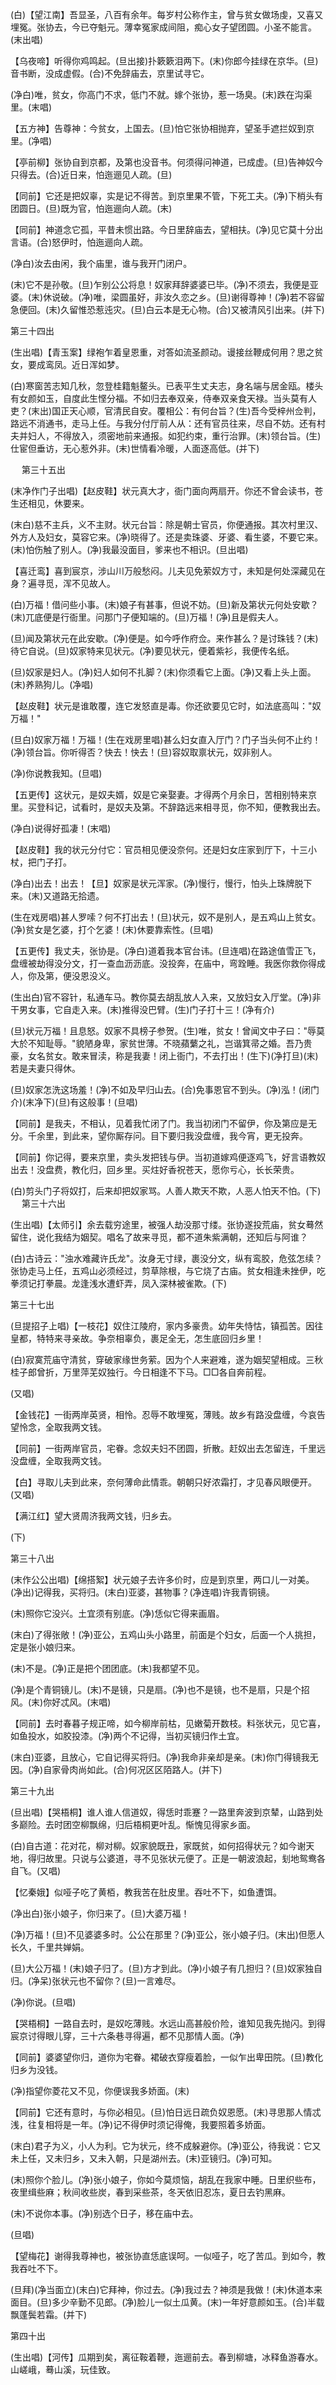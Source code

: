 <!-- { "loadSidebar": true } -->
(白)【望江南】吾显圣，八百有余年。每岁村公称作主，曾与贫女做场虔，又喜又埋冤。张协去，今已夺魁元。薄幸冤家成间阻，痴心女子望团圆。小圣不能言。(末出唱)

【乌夜啼】听得你鸡鸣起。(旦出接)扑簌簌泪两下。(末)你郎今挂绿在京华。(旦)音书断，没成虚假。(合)不免辞庙去，京里试寻它。

(净白)唯，贫女，你高门不求，低门不就。嫁个张协，惹一场臭。(末)跌在沟渠里。(末唱)

【五方神】告尊神：今贫女，上国去。(旦)怕它张协相抛弃，望圣手遮拦奴到京里。(净唱)

【亭前柳】张协自到京都，及第也没音书。何须得问神道，已成虚。(旦)告神奴今只得去。(合)近日来，怕迤逦见人疏。(旦)

【同前】它还是把奴辜，实是记不得苦。到京里果不管，下死工夫。(净)下梢头有团圆日。(旦)既为官，怕迤逦向人疏。(末)

【同前】神道念它孤，平昔未惯出路。今日里辞庙去，望相扶。(净)见它莫十分出言语。(合)怒伊时，怕迤逦向人疏。

(净白)汝去由闲，我个庙里，谁与我开门闭户。

(末)它不是孙敬。(旦)乍别公公将息！奴家拜辞婆婆已毕。(净)不须去，我便是亚婆。(末)休说破。(净)唯，梁圆虽好，非汝久恋之乡。(旦)谢得尊神！(净)若不容留急便回。(末)久留惟恐惹迍灾。(旦)白云本是无心物。(合)又被清风引出来。(并下)

第三十四出

(生出唱)【青玉案】绿袍乍着皇恩重，对答如流圣颜动。谩接丝鞭成何用？思之贫女，要成鸾凤。近日浑如梦。

(白)寒窗苦志知几秋，忽登桂籍魁鳌头。已表平生丈夫志，身名端与居金瓯。楼头有女颜如玉，自度此生悭分福。不如归去奉双亲，侍奉双亲食天禄。当头莫有人吏？(末出)国正天心顺，官清民自安。覆相公：有何台旨？(生)吾今受梓州佥判，路远不消通书，走马上任。与我分付厅前人从：还有官员往来，尽自不妨。还有村夫并妇人，不得放入，须密地前来通报。如犯约束，重行治罪。(末)领台旨。(生)仕宦但垂访，无心惹外非。(末)世情看冷暖，人面逐高低。(并下)

　
第三十五出

(末净作门子出唱)【赵皮鞋】状元真大才，衙门面向两扇开。你还不曾会读书，苍生还相见，休要来。

(末白)慈不主兵，义不主财。状元台旨：除是朝士官员，你便通报。其次村里汉、外方人及妇女，莫容它来。(净)晓得了。还是卖珠婆、牙婆、看生婆，不要它来。(末)怕伤触了别人。(净)我最没面目，爹来也不相识。(旦出唱)

【喜迁鸾】喜到宸京，涉山川万般愁闷。儿夫见免萦奴方寸，未知是何处深藏见在身？遍寻觅，浑不见故人。

(白)万福！借问些小事。(末)娘子有甚事，但说不妨。(旦)新及第状元何处安歇？(末)兀底便是行衙里。问那门子便知端的。(旦)万福！(净)且是假夫人。

(旦)闻及第状元在此安歇。(净)便是。如今呼作府佥。来作甚么？是讨珠钱？(末)待它自说。(旦)奴家特来见状元。(净)要见状元，便着紫衫，我便传名纸。

(旦)奴家是妇人。(净)妇人如何不扎脚？(末)你须看它上面。(净)又看上头上面。(末)养熟狗儿。(净唱)

【赵皮鞋】状元是谁敢覆，连它发怒直是毒。你还欲要见它时，如法底高叫："奴万福！"

(旦白)奴家万福！万福！(生在戏房里唱)甚么妇女直入厅门？门子当头何不止约！(净)领台旨。你听得否？快去！快去！(旦)容奴取禀状元，奴非别人。

(净)你说教我知。(旦唱)

【五更传】这状元，是奴夫婿，奴是它亲娶妻。才得两个月余日，苦相别特来京里。买登科记，试看时，是奴夫及第。不辞路远来相寻觅，你不知，便教我出去。

(净白)说得好孤凄！(末唱)

【赵皮鞋】我的状元分付它：官员相见便没奈何。还是妇女庄家到厅下，十三小杖，把门子打。

(净白)出去！出去！【旦】奴家是状元浑家。(净)慢行，慢行，怕头上珠牌脱下来。(末)又道路无拾遗。

(生在戏房唱)甚人罗嗦？何不打出去！(旦)状元，奴不是别人，是五鸡山上贫女。(净)贫女是乞婆，打个乞婆！(末)休要靠索性。(旦唱)

【五更传】我丈夫，张协是。(净白)道着我本官台讳。(旦连唱)在路途值雪正飞，盘缠被劫得没分文，打一查血沥沥底。没投奔，在庙中，弯跧睡。我医你救你得成人，你及第，便没恩没义。

(生出白)官不容针，私通车马。教你莫去胡乱放人入来，又放妇女入厅堂。(净)非干男女事，它自走入来。(末)推得没巴臂。(生)门子打十三！(净有介)

(旦)状元万福！且息怒。奴家不具榜子参贺。(生)唯，贫女！曾闻文中子曰："辱莫大於不知耻辱。"貌陋身卑，家贫世薄。不晓蘋蘩之礼，岂谐箕帚之婚。吾乃贵豪，女名贫女。敢来冒渎，称是我妻！闭上衙门，不去打出！(生下)(净打旦)(末)若是夫妻只得休。

(旦)奴家怎洗这场羞！(净)不如及早归山去。(合)免事恩官不到头。(净)泓！(闭门介)(末净下)(旦)有这般事！(旦唱)

【同前】是我夫，不相认，见着我忙闭了门。我当初闭门不留伊，你及第应是无分。千余里，到此来，望你厮存问。目下要归我没盘缠，我今宵，更无投奔。

【同前】你记得，要来京里，卖头发把钱与伊。当初道嫁鸡便逐鸡飞，好言语教奴出去！没盘费，教化归，回乡里。买炷好香祝苍天，愿你亏心，长长荣贵。

(白)剪头门子将奴打，后来却把奴家骂。人善人欺天不欺，人恶人怕天不怕。(下)
　
第三十六出

(生出唱)【太师引】余去载穷途里，被强人劫没那寸缕。张协遂投荒庙，贫女蓦然留住，说化我结为姻契。唱名了故来寻觅，都不道朱紫满朝，还知后与阿谁？

(白)古诗云："浊水难藏许氏龙"。汝身无寸绿，裹没分文，纵有鸾胶，危弦怎续？张协走马上任，五鸡山必须经过，剪草除根，与它烧了古庙。贫女相逢未挫伊，吃拳须记打拳晨。龙逢浅水遭虾弄，凤入深林被雀欺。(下)

第三十七出

(旦提招子上唱)【一枝花】奴住江陵府，家内多豪贵。幼年失恃怙，镇孤苦。因往皇都，特特来寻亲故。争奈相辜负，裹足全无，怎生底回归乡里！

(白)寂寞荒庙守清贫，穿破家缘世务萦。因为个人来避难，遂为姻契望相成。三秋桂子郎曾折，万里萍芜奴独行。今日相逢不下马。□□各自奔前程。

(又唱)

【金钱花】一街两岸英贤，相怜。忍辱不敢埋冤，薄贱。故乡有路没盘缠，今哀告望怜念，全取我两文钱。

【同前】一街两岸官员，宅眷。念奴夫妇不团圆，折散。赶奴出去怎留连，千里远没盘缠，全取我两文钱。

【白】寻取儿夫到此来，奈何薄命此情乖。朝朝只好浓霜打，才见春风眼便开。(又唱)

【满江红】望大贤周济我两文钱，归乡去。

(下)

第三十八出

(末作公公出唱)【绵搭絮】状元娘子去许多价时，应是到京里，两口儿一对美。(净出)记得我，买将归。(末白)亚婆，甚物事？(净连唱)许我青铜镜。

(末)照你它没兴。土宜须有别底。(净)恁似它得来画眉。

(末白)了得张敞！(净)亚公，五鸡山头小路里，前面是个妇女，后面一个人挑担，定是张小娘归来。

(末)不是。(净)正是把个团团底。(末)我都望不见。

(净)是个青铜镜儿。(末)不是镜，只是扇。(净)也不是镜，也不是扇，只是个招风。(末)你好忒风。(末唱)

【同前】去时春暮子规正啼，如今柳岸前枯，见嫩菊开数枝。料张状元，见它喜，如鱼投水，如胶投漆。(净)两个不记得，当初买镜归作土宜。

(末白)亚婆，且放心，它自记得买将归。(净)我命非亲却是亲。(末)你门得镜我无因。(净)自家骨肉尚如此。(合)何况区区陌路人。(并下)

第三十九出

(旦出唱)【哭梧桐】谁人谁人信道奴，得恁时乖蹇？一路里奔波到京辇，山路到处多巅险。去时团空柳飘绵，归后梧桐更叶乱。惭愧见得家乡面。

(白)自古道：花对花，柳对柳。奴家貌既丑，家既贫，如何招得状元？如今谢天地，得归故里。只说与公婆道，寻不见张状元便了。正是一朝波浪起，刬地鸳鸯各自飞。(又唱)

【忆秦娥】似哑子吃了黄栢，教我苦在肚皮里。吞吐不下，如鱼遭饵。

(净出白)张小娘子，你归来了。(旦)大婆万福！

(净)万福！(旦)不见婆婆多时。公公在那里？(净)亚公，张小娘子归。(末出)但愿人长久，千里共婵娟。

(旦)大公万福！(末)娘子归了。(旦)方才到此。(净)小娘子有几担归？(旦)奴家独自归。(净呆)张状元也不留你？(旦)一言难尽。

(净)你说。(旦唱)

【哭梧桐】一路自去时，是奴吃薄贱。水远山高甚般价险，谁知见我先抛闪。到得宸京讨得眼儿穿，三十六条巷寻得遍，都不见那情人面。(净)

【同前】婆婆望你归，道你为宅眷。裙破衣穿瘦着脸，一似乍出卑田院。(旦)教化归乡为没钱。

(净)指望你菱花又不见，你便误我多娇面。(末)

【同前】它还有意时，与你必相见。(旦)怕日远日疏负奴恩愿。(末)寻思那人情忒浅，往复相将是一年。(净)记不得伊时须记得俺，我要照着多娇面。

(末白)君子为义，小人为利。它为状元，终不成躲避你。(净)亚公，待我说：它又未上任，又未归乡，又未入朝，只是湖州去。(末)亚镜归。(净)可知。

(末)照你个脸儿。(净)张小娘子，你如今莫烦恼，胡乱在我家中睡。日里织些布，夜里缉些麻；秋间收些炭，春到采些茶，冬天依旧忍冻，夏日去钓黑麻。

(末)不说你本事。(净)别选个日子，移在庙中去。

(旦唱)

【望梅花】谢得我尊神也，被张协直恁底误呵。一似哑子，吃了苦瓜。到如今，教我吞吐不下。

(旦拜)(净当面立)(末白)它拜神，你过去。(净)我过去？神须是我做！(末)休道本来面目。(旦)多少辛勤不见郎。(净)脸儿一似土瓜黄。(末)一年好意颜如玉。(合)半载飘蓬鬓若霜。(并下)

第四十出

(生出唱)【河传】瓜期到矣，离征鞍着鞭，迤逦前去。春到柳塘，冰释鱼游春水。山嵯峨，蓦山溪，玩佳致。

